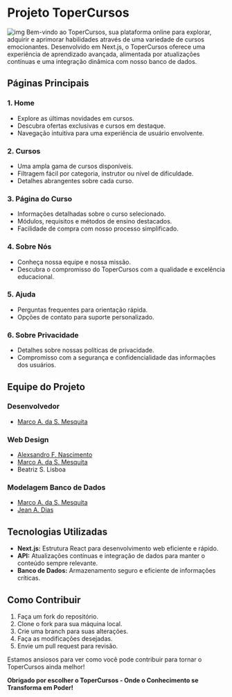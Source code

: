 # Projeto ToperCursos

![img](/imagesReadme/bannerrr.png)
Bem-vindo ao ToperCursos, sua plataforma online para explorar, adquirir e aprimorar habilidades através de uma variedade de cursos emocionantes. Desenvolvido em Next.js, o ToperCursos oferece uma experiência de aprendizado avançada, alimentada por atualizações contínuas e uma integração dinâmica com nosso banco de dados.

## Páginas Principais

### 1. **Home**

- Explore as últimas novidades em cursos.
- Descubra ofertas exclusivas e cursos em destaque.
- Navegação intuitiva para uma experiência de usuário envolvente.

### 2. **Cursos**

- Uma ampla gama de cursos disponíveis.
- Filtragem fácil por categoria, instrutor ou nível de dificuldade.
- Detalhes abrangentes sobre cada curso.

### 3. **Página do Curso**

- Informações detalhadas sobre o curso selecionado.
- Módulos, requisitos e métodos de ensino destacados.
- Facilidade de compra com nosso processo simplificado.

### 4. **Sobre Nós**

- Conheça nossa equipe e nossa missão.
- Descubra o compromisso do ToperCursos com a qualidade e excelência educacional.

### 5. **Ajuda**

- Perguntas frequentes para orientação rápida.
- Opções de contato para suporte personalizado.

### 6. **Sobre Privacidade**

- Detalhes sobre nossas políticas de privacidade.
- Compromisso com a segurança e confidencialidade das informações dos usuários.

## Equipe do Projeto

### Desenvolvedor

- [Marco A. da S. Mesquita](https://github.com/marco0antonio0)

### Web Design

- [Alexsandro F. Nascimento](https://github.com/AlexsandroFernandesNascimento)
- [Marco A. da S. Mesquita](https://github.com/marco0antonio0)
- Beatriz S. Lisboa

### Modelagem Banco de Dados

- [Marco A. da S. Mesquita](https://github.com/marco0antonio0)
- [Jean A. Dias](https://github.com/JeanArthurCostaDias)

## Tecnologias Utilizadas

- **Next.js:** Estrutura React para desenvolvimento web eficiente e rápido.
- **API:** Atualizações contínuas e integração de dados para manter o conteúdo sempre relevante.
- **Banco de Dados:** Armazenamento seguro e eficiente de informações críticas.

## Como Contribuir

1. Faça um fork do repositório.
2. Clone o fork para sua máquina local.
3. Crie uma branch para suas alterações.
4. Faça as modificações desejadas.
5. Envie um pull request para revisão.

Estamos ansiosos para ver como você pode contribuir para tornar o ToperCursos ainda melhor!

**Obrigado por escolher o ToperCursos - Onde o Conhecimento se Transforma em Poder!**
